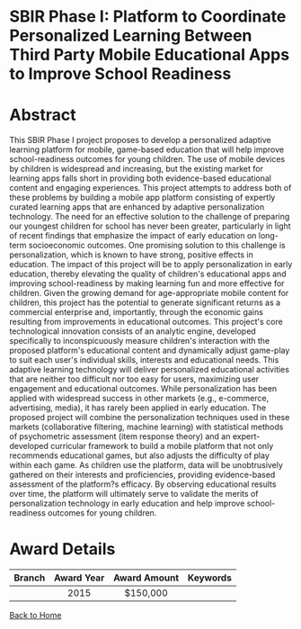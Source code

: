 
SBIR Phase I: Platform to Coordinate Personalized Learning Between Third Party Mobile Educational Apps to Improve School Readiness
==================================================================================================================================

# Abstract


This SBIR Phase I project proposes to develop a personalized adaptive learning platform for mobile, game-based education that will help improve school-readiness outcomes for young children. The use of mobile devices by children is widespread and increasing, but the existing market for learning apps falls short in providing both evidence-based educational content and engaging experiences. This project attempts to address both of these problems by building a mobile app platform consisting of expertly curated learning apps that are enhanced by adaptive personalization technology. The need for an effective solution to the challenge of preparing our youngest children for school has never been greater, particularly in light of recent findings that emphasize the impact of early education on long-term socioeconomic outcomes. One promising solution to this challenge is personalization, which is known to have strong, positive effects in education. The impact of this project will be to apply personalization in early education, thereby elevating the quality of children's educational apps and improving school-readiness by making learning fun and more effective for children. Given the growing demand for age-appropriate mobile content for children, this project has the potential to generate significant returns as a commercial enterprise and, importantly, through the economic gains resulting from improvements in educational outcomes. This project's core technological innovation consists of an analytic engine, developed specifically to inconspicuously measure children's interaction with the proposed platform's educational content and dynamically adjust game-play to suit each user's individual skills, interests and educational needs. This adaptive learning technology will deliver personalized educational activities that are neither too difficult nor too easy for users, maximizing user engagement and educational outcomes. While personalization has been applied with widespread success in other markets (e.g., e-commerce, advertising, media), it has rarely been applied in early education. The proposed project will combine the personalization techniques used in these markets (collaborative filtering, machine learning) with statistical methods of psychometric assessment (item response theory) and an expert-developed curricular framework to build a mobile platform that not only recommends educational games, but also adjusts the difficulty of play within each game. As children use the platform, data will be unobtrusively gathered on their interests and proficiencies, providing evidence-based assessment of the platform?s efficacy. By observing educational results over time, the platform will ultimately serve to validate the merits of personalization technology in early education and help improve school-readiness outcomes for young children.  

# Award Details

|Branch|Award Year|Award Amount|Keywords|
| :---: | :---: | :---: | :---: |
||2015|$150,000||
  
  


[Back to Home](https://github.com/chrischow/dod_sbir_awards/JT/#168)